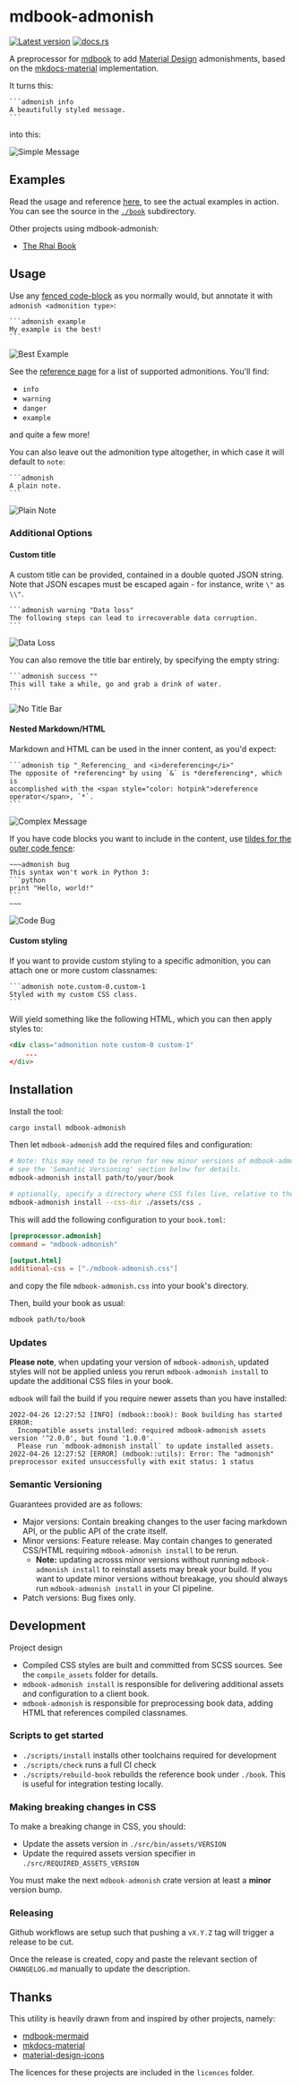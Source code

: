 # mdbook-admonish

[![Latest version](https://img.shields.io/crates/v/mdbook-admonish.svg)](https://crates.io/crates/mdbook-admonish)
[![docs.rs](https://img.shields.io/docsrs/mdbook-admonish)](https://docs.rs/mdbook-admonish)

A preprocessor for [mdbook](https://github.com/rust-lang-nursery/mdBook) to add [Material Design](https://material.io/design) admonishments, based on the [mkdocs-material](https://squidfunk.github.io/mkdocs-material/reference/admonitions/) implementation.

It turns this:

````
```admonish info
A beautifully styled message.
```
````

into this:

![Simple Message](img/simple-message.png)

## Examples

Read the usage and reference [here](https://tommilligan.github.io/mdbook-admonish/), to see the actual examples in action. You can see the source in the [`./book`](./book) subdirectory.

Other projects using mdbook-admonish:

- [The Rhai Book](https://rhai.rs/book/)

## Usage

Use any [fenced code-block](https://spec.commonmark.org/0.30/#fenced-code-blocks) as you normally would, but annotate it with `admonish <admonition type>`:

````
```admonish example
My example is the best!
```
````

![Best Example](img/best-example.png)

See the [reference page](https://tommilligan.github.io/mdbook-admonish/reference.html) for a list of supported admonitions. You'll find:

- `info`
- `warning`
- `danger`
- `example`

and quite a few more!

You can also leave out the admonition type altogether, in which case it will default to `note`:

````
```admonish
A plain note.
```
````

![Plain Note](img/plain-note.png)

### Additional Options

#### Custom title

A custom title can be provided, contained in a double quoted JSON string.
Note that JSON escapes must be escaped again - for instance, write `\"` as `\\"`.

````
```admonish warning "Data loss"
The following steps can lead to irrecoverable data corruption.
```
````

![Data Loss](img/data-loss.png)

You can also remove the title bar entirely, by specifying the empty string:

````
```admonish success ""
This will take a while, go and grab a drink of water.
```
````

![No Title Bar](img/no-title-bar.png)

#### Nested Markdown/HTML

Markdown and HTML can be used in the inner content, as you'd expect:

````
```admonish tip "_Referencing_ and <i>dereferencing</i>"
The opposite of *referencing* by using `&` is *dereferencing*, which is
accomplished with the <span style="color: hotpink">dereference operator</span>, `*`.
```
````

![Complex Message](img/complex-message.png)

If you have code blocks you want to include in the content, use [tildes for the outer code fence](https://spec.commonmark.org/0.30/#fenced-code-blocks):

````
~~~admonish bug
This syntax won't work in Python 3:
```python
print "Hello, world!"
```
~~~
````

![Code Bug](img/code-bug.png)

#### Custom styling

If you want to provide custom styling to a specific admonition, you can attach one or more custom classnames:

````
```admonish note.custom-0.custom-1
Styled with my custom CSS class.
```
````

Will yield something like the following HTML, which you can then apply styles to:

```html
<div class="admonition note custom-0 custom-1"
    ...
</div>
```

## Installation

Install the tool:

```bash
cargo install mdbook-admonish
```

Then let `mdbook-admonish` add the required files and configuration:

```bash
# Note: this may need to be rerun for new minor versions of mdbook-admonish
# see the 'Semantic Versioning' section below for details.
mdbook-admonish install path/to/your/book

# optionally, specify a directory where CSS files live, relative to the book root
mdbook-admonish install --css-dir ./assets/css .
```

This will add the following configuration to your `book.toml`:

```toml
[preprocessor.admonish]
command = "mdbook-admonish"

[output.html]
additional-css = ["./mdbook-admonish.css"]
```

and copy the file `mdbook-admonish.css` into your book's directory.

Then, build your book as usual:

```bash
mdbook path/to/book
```

### Updates

**Please note**, when updating your version of `mdbook-admonish`, updated styles will not be applied unless you rerun `mdbook-admonish install` to update the additional CSS files in your book.

`mdbook` will fail the build if you require newer assets than you have installed:

```log
2022-04-26 12:27:52 [INFO] (mdbook::book): Book building has started
ERROR:
  Incompatible assets installed: required mdbook-admonish assets version '^2.0.0', but found '1.0.0'.
  Please run `mdbook-admonish install` to update installed assets.
2022-04-26 12:27:52 [ERROR] (mdbook::utils): Error: The "admonish" preprocessor exited unsuccessfully with exit status: 1 status
```

### Semantic Versioning

Guarantees provided are as follows:

- Major versions: Contain breaking changes to the user facing markdown API, or the public API of the crate itself.
- Minor versions: Feature release. May contain changes to generated CSS/HTML requiring `mdbook-admonish install` to be rerun.
  - **Note:** updating acrosss minor versions without running `mdbook-admonish install` to reinstall assets may break your build.
    If you want to update minor versions without breakage, you should always run `mdbook-admonish install` in your CI pipeline.
- Patch versions: Bug fixes only.

## Development

Project design

- Compiled CSS styles are built and committed from SCSS sources. See the `compile_assets` folder for details.
- `mdbook-admonish install` is responsible for delivering additional assets and configuration to a client book.
- `mdbook-admonish` is responsible for preprocessing book data, adding HTML that references compiled classnames.

### Scripts to get started

- `./scripts/install` installs other toolchains required for development
- `./scripts/check` runs a full CI check
- `./scripts/rebuild-book` rebuilds the reference book under `./book`. This is useful for integration testing locally.

### Making breaking changes in CSS

To make a breaking change in CSS, you should:

- Update the assets version in `./src/bin/assets/VERSION`
- Update the required assets version specifier in `./src/REQUIRED_ASSETS_VERSION`

You must make the next `mdbook-admonish` crate version at least a **minor** version bump.

### Releasing

Github workflows are setup such that pushing a `vX.Y.Z` tag will trigger a release to be cut.

Once the release is created, copy and paste the relevant section of `CHANGELOG.md` manually to update the description.

## Thanks

This utility is heavily drawn from and inspired by other projects, namely:

- [mdbook-mermaid](https://github.com/badboy/mdbook-mermaid)
- [mkdocs-material](https://github.com/squidfunk/mkdocs-material)
- [material-design-icons](https://github.com/google/material-design-icons)

The licences for these projects are included in the `licences` folder.
